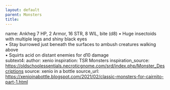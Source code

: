 ```yaml
---
layout: default
parent: Monsters 
title: 
--- 
```

name: Ankheg
7 HP, 2 Armor, 16 STR, 8 WIL, bite (d8)
• Huge insectoids with multiple legs and shiny black eyes  
• Stay burrowed just beneath the surfaces to ambush creatures walking above  
• Squirts acid on distant enemies for d10 damage  
subtext4: 
author: xenio
inspiration: TSR Monsters
inspiration_source: https://oldschoolessentials.necroticgnome.com/srd/index.php/Monster_Descriptions
source: xenio in a bottle
source_url: https://xenioinabottle.blogspot.com/2021/02/classic-monsters-for-cairnito-part-1.html

